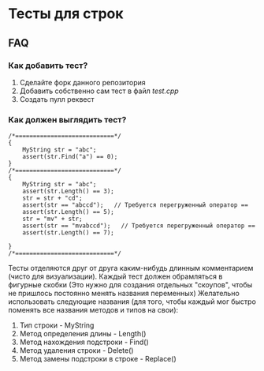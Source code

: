 # Тесты для строк
## FAQ
### Как добавить тест?
1. Сделайте форк данного репозитория
2. Добавить собственно сам  тест в файл *test.cpp*
3. Создать пулл реквест 
### Как должен выглядить тест?
```
/*============================*/
{
	MyString str = "abc";
	assert(str.Find("a") == 0);
}
/*============================*/
{
	MyString str = "abc";
	assert(str.Length() == 3);
	str = str + "cd";
	assert(str == "abccd");   // Требуется перегруженный оператор ==
	assert(str.Length() == 5);
	str = "mv" + str;
	assert(str == "mvabccd");   // Требуется перегруженный оператор ==
	assert(str.Length() == 7);

}
/*============================*/
```
Тесты отделяются друг от друга каким-нибудь длинным комментарием (чисто для визуализации).
Каждый тест должен обрамляться в фигурные скобки (Это нужно для создания отдельных "скоупов", чтобы не пришлось постоянно менять названия переменных)
Желательно использовать следующие названия (для того, чтобы каждый мог быстро поменять все названия методов и типов на свои):
1) Тип строки - MyString
2) Метод определения длины - Length()
3) Метод нахождения подстроки - Find()
4) Метод удаления строки - Delete()
5) Метод замены подстроки в строке - Replace()
